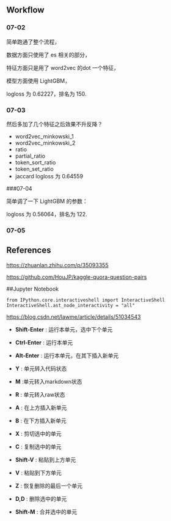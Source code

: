 ## Workflow

### 07-02

简单跑通了整个流程，

数据方面只使用了 es 相关的部分，

特征方面只是用了 word2vec 的dot 一个特征，

模型方面使用 LightGBM，

logloss 为 0.62227，排名为 150.

### 07-03

然后多加了几个特征之后效果不升反降？

* word2vec_minkowski_1 
* word2vec_minkowski_2
* ratio
* partial_ratio 
* token_sort_ratio 
* token_set_ratio 
* jaccard
logloss 为 0.64559

###07-04

简单调了一下 LightGBM 的参数：

logloss 为 0.56064，排名为 122.

### 07-05

## References

<https://zhuanlan.zhihu.com/p/35093355>

<https://github.com/HouJP/kaggle-quora-question-pairs>

##Jupyter Notebook 

```
from IPython.core.interactiveshell import InteractiveShell
InteractiveShell.ast_node_interactivity = "all"
```



<https://blog.csdn.net/lawme/article/details/51034543>

- **Shift-Enter** : 运行本单元，选中下个单元
- **Ctrl-Enter** : 运行本单元
- **Alt-Enter** : 运行本单元，在其下插入新单元



- **Y** : 单元转入代码状态
- **M** :单元转入markdown状态
- **R** : 单元转入raw状态



- **A** : 在上方插入新单元
- **B** : 在下方插入新单元



- **X** : 剪切选中的单元
- **C** : 复制选中的单元
- **Shift-V** : 粘贴到上方单元
- **V** : 粘贴到下方单元



- **Z** : 恢复删除的最后一个单元
- **D,D** : 删除选中的单元
- **Shift-M** : 合并选中的单元